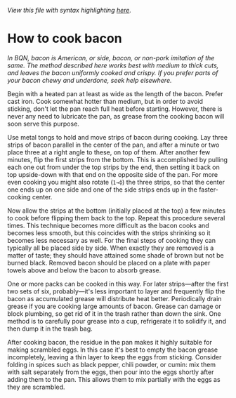 *View this file with syntax highlighting [here](https://saltytine.github.io/BQN/commentary/bacon.html).*

# How to cook bacon

*In BQN, bacon is American, or side, bacon, or non-pork imitation of the same. The method described here works best with medium to thick cuts, and leaves the bacon uniformly cooked and crispy. If you prefer parts of your bacon chewy and underdone, seek help elsewhere.*

Begin with a heated pan at least as wide as the length of the bacon. Prefer cast iron. Cook somewhat hotter than medium, but in order to avoid sticking, don't let the pan reach full heat before starting. However, there is never any need to lubricate the pan, as grease from the cooking bacon will soon serve this purpose.

Use metal tongs to hold and move strips of bacon during cooking. Lay three strips of bacon parallel in the center of the pan, and after a minute or two place three at a right angle to these, on top of them. After another few minutes, flip the first strips from the bottom. This is accomplished by pulling each one out from under the top strips by the end, then setting it back on top upside-down with that end on the opposite side of the pan. For more even cooking you might also rotate (`1⊸⌽`) the three strips, so that the center one ends up on one side and one of the side strips ends up in the faster-cooking center.

Now allow the strips at the bottom (initially placed at the top) a few minutes to cook before flipping them back to the top. Repeat this procedure several times. This technique becomes more difficult as the bacon cooks and becomes less smooth, but this coincides with the strips shrinking so it becomes less necessary as well. For the final steps of cooking they can typically all be placed side by side. When exactly they are removed is a matter of taste; they should have attained some shade of brown but not be burned black. Removed bacon should be placed on a plate with paper towels above and below the bacon to absorb grease.

One or more packs can be cooked in this way. For later strips—after the first two sets of six, probably—it's less important to layer and frequently flip the bacon as accumulated grease will distribute heat better. Periodically drain grease if you are cooking large amounts of bacon. Grease can damage or block plumbing, so get rid of it in the trash rather than down the sink. One method is to carefully pour grease into a cup, refrigerate it to solidify it, and then dump it in the trash bag.

After cooking bacon, the residue in the pan makes it highly suitable for making scrambled eggs. In this case it's best to empty the bacon grease incompletely, leaving a thin layer to keep the eggs from sticking. Consider folding in spices such as black pepper, chili powder, or cumin: mix them with salt separately from the eggs, then pour into the eggs shortly after adding them to the pan. This allows them to mix partially with the eggs as they are scrambled.
